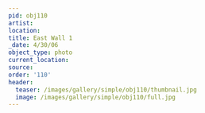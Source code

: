 ```yaml
---
pid: obj110
artist:
location:
title: East Wall 1
_date: 4/30/06
object_type: photo
current_location:
source:
order: '110'
header:
  teaser: /images/gallery/simple/obj110/thumbnail.jpg
  image: /images/gallery/simple/obj110/full.jpg
---
```

